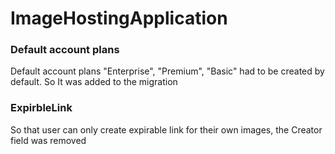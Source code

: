 # ImageHostingApplication
### Default account plans 
Default account plans "Enterprise", "Premium", "Basic" had to be created by default. 
So It was added to the migration 

### ExpirbleLink
So that user can only create expirable link for their own images, 
the Creator field was removed